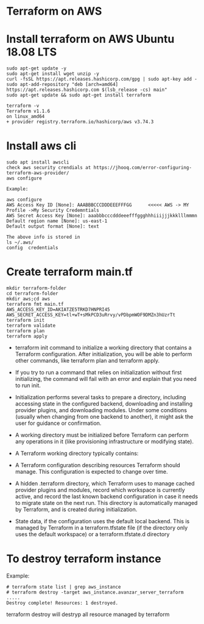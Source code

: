# Terraform on AWS
# Install terraform on AWS Ubuntu 18.08 LTS 
```
sudo apt-get update -y
sudo apt-get install wget unzip -y
curl -fsSL https://apt.releases.hashicorp.com/gpg | sudo apt-key add -
sudo apt-add-repository "deb [arch=amd64] https://apt.releases.hashicorp.com $(lsb_release -cs) main"
sudo apt-get update && sudo apt-get install terraform

terraform -v
Terraform v1.1.6
on linux_amd64
+ provider registry.terraform.io/hashicorp/aws v3.74.3

```
# Install aws cli 
```
sudo apt install awscli
check aws security crendials at https://jhooq.com/error-configuring-terraform-aws-provider/
aws configure

Example: 

aws configure
AWS Access Key ID [None]: AAABBBCCCDDDEEEFFFGG      <<<<< AWS -> MY Profile ->My Security Credemntials 
AWS Secret Access Key [None]: aaabbbcccdddeeefffggghhhiiijjjkkklllmmmn
Default region name [None]: us-east-1
Default output format [None]: text

The above info is stored in 
ls ~/.aws/
config  credentials
```
# Create terraform main.tf
```
mkdir terraform-folder
cd terraform-folder
mkdir aws;cd aws
terraform fmt main.tf
AWS_ACCESS_KEY_ID=AKIATZE5TRKD7HNPRI45 AWS_SECRET_ACCESS_KEY=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 terraform init
terraform validate
terraform plan
terraform apply
```

- terraform init command to initialize a working directory that contains a Terraform configuration. After initialization, you will be able to perform other commands, like terraform plan and terraform apply.

- If you try to run a command that relies on initialization without first initializing, the command will fail with an error and explain that you need to run init.

- Initialization performs several tasks to prepare a directory, including accessing state in the configured backend, downloading and installing provider plugins, and downloading modules. Under some conditions (usually when changing from one backend to another), it might ask the user for guidance or confirmation.

- A working directory must be initialized before Terraform can perform any operations in it (like provisioning infrastructure or modifying state).

- A Terraform working directory typically contains:

- A Terraform configuration describing resources Terraform should manage. This configuration is expected to change over time.
- A hidden .terraform directory, which Terraform uses to manage cached provider plugins and modules, record which workspace is currently active, and record the last known backend configuration in case it needs to migrate state on the next run. This directory is automatically managed by Terraform, and is created during initialization.
- State data, if the configuration uses the default local backend. This is managed by Terraform in a terraform.tfstate file (if the directory only uses the default workspace) or a terraform.tfstate.d directory

# To destroy terraform instance 
Example:
```
# terraform state list | grep aws_instance
# terraform destroy -target aws_instance.avanzar_server_terraform
.....
Destroy complete! Resources: 1 destroyed.
```
terraform destroy will destryp all resource managed by terraform 
